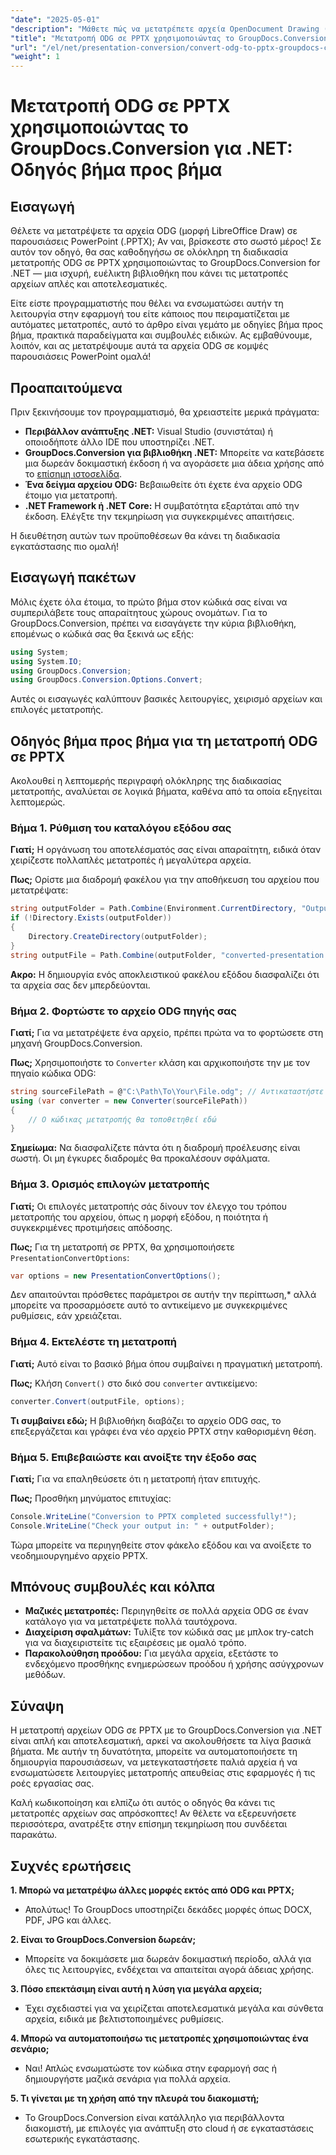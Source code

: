 ```yaml
---
"date": "2025-05-01"
"description": "Μάθετε πώς να μετατρέπετε αρχεία OpenDocument Drawing (ODG) σε παρουσιάσεις PowerPoint (PPTX) με το GroupDocs.Conversion για .NET. Ακολουθήστε αυτόν τον οδηγό βήμα προς βήμα για να αυτοματοποιήσετε αποτελεσματικά τις ροές εργασίας εγγράφων."
"title": "Μετατροπή ODG σε PPTX χρησιμοποιώντας το GroupDocs.Conversion για .NET™ - Ένας οδηγός βήμα προς βήμα"
"url": "/el/net/presentation-conversion/convert-odg-to-pptx-groupdocs-conversion-net/"
"weight": 1
---
```


# Μετατροπή ODG σε PPTX χρησιμοποιώντας το GroupDocs.Conversion για .NET: Οδηγός βήμα προς βήμα

## Εισαγωγή

Θέλετε να μετατρέψετε τα αρχεία ODG (μορφή LibreOffice Draw) σε παρουσιάσεις PowerPoint (.PPTX); Αν ναι, βρίσκεστε στο σωστό μέρος! Σε αυτόν τον οδηγό, θα σας καθοδηγήσω σε ολόκληρη τη διαδικασία μετατροπής ODG σε PPTX χρησιμοποιώντας το GroupDocs.Conversion for .NET — μια ισχυρή, ευέλικτη βιβλιοθήκη που κάνει τις μετατροπές αρχείων απλές και αποτελεσματικές.

Είτε είστε προγραμματιστής που θέλει να ενσωματώσει αυτήν τη λειτουργία στην εφαρμογή του είτε κάποιος που πειραματίζεται με αυτόματες μετατροπές, αυτό το άρθρο είναι γεμάτο με οδηγίες βήμα προς βήμα, πρακτικά παραδείγματα και συμβουλές ειδικών. Ας εμβαθύνουμε, λοιπόν, και ας μετατρέψουμε αυτά τα αρχεία ODG σε κομψές παρουσιάσεις PowerPoint ομαλά!


## Προαπαιτούμενα

Πριν ξεκινήσουμε τον προγραμματισμό, θα χρειαστείτε μερικά πράγματα:

- **Περιβάλλον ανάπτυξης .NET:** Visual Studio (συνιστάται) ή οποιοδήποτε άλλο IDE που υποστηρίζει .NET.
- **GroupDocs.Conversion για βιβλιοθήκη .NET:** Μπορείτε να κατεβάσετε μια δωρεάν δοκιμαστική έκδοση ή να αγοράσετε μια άδεια χρήσης από το [επίσημη ιστοσελίδα](https://releases.groupdocs.com/conversion/net/).
- **Ένα δείγμα αρχείου ODG:** Βεβαιωθείτε ότι έχετε ένα αρχείο ODG έτοιμο για μετατροπή.
- **.NET Framework ή .NET Core:** Η συμβατότητα εξαρτάται από την έκδοση. Ελέγξτε την τεκμηρίωση για συγκεκριμένες απαιτήσεις.

Η διευθέτηση αυτών των προϋποθέσεων θα κάνει τη διαδικασία εγκατάστασης πιο ομαλή!


## Εισαγωγή πακέτων

Μόλις έχετε όλα έτοιμα, το πρώτο βήμα στον κώδικά σας είναι να συμπεριλάβετε τους απαραίτητους χώρους ονομάτων. Για το GroupDocs.Conversion, πρέπει να εισαγάγετε την κύρια βιβλιοθήκη, επομένως ο κώδικά σας θα ξεκινά ως εξής:

```csharp
using System;
using System.IO;
using GroupDocs.Conversion;
using GroupDocs.Conversion.Options.Convert;
```
Αυτές οι εισαγωγές καλύπτουν βασικές λειτουργίες, χειρισμό αρχείων και επιλογές μετατροπής.


## Οδηγός βήμα προς βήμα για τη μετατροπή ODG σε PPTX

Ακολουθεί η λεπτομερής περιγραφή ολόκληρης της διαδικασίας μετατροπής, αναλύεται σε λογικά βήματα, καθένα από τα οποία εξηγείται λεπτομερώς.


### Βήμα 1. Ρύθμιση του καταλόγου εξόδου σας

**Γιατί;** Η οργάνωση του αποτελέσματός σας είναι απαραίτητη, ειδικά όταν χειρίζεστε πολλαπλές μετατροπές ή μεγαλύτερα αρχεία.

**Πως;** Ορίστε μια διαδρομή φακέλου για την αποθήκευση του αρχείου που μετατρέψατε:

```csharp
string outputFolder = Path.Combine(Environment.CurrentDirectory, "Output");
if (!Directory.Exists(outputFolder))
{
    Directory.CreateDirectory(outputFolder);
}
string outputFile = Path.Combine(outputFolder, "converted-presentation.pptx");
```
**Ακρο:** Η δημιουργία ενός αποκλειστικού φακέλου εξόδου διασφαλίζει ότι τα αρχεία σας δεν μπερδεύονται.


### Βήμα 2. Φορτώστε το αρχείο ODG πηγής σας

**Γιατί;** Για να μετατρέψετε ένα αρχείο, πρέπει πρώτα να το φορτώσετε στη μηχανή GroupDocs.Conversion.

**Πως;** Χρησιμοποιήστε το `Converter` κλάση και αρχικοποιήστε την με τον πηγαίο κώδικα ODG:

```csharp
string sourceFilePath = @"C:\Path\To\Your\File.odg"; // Αντικαταστήστε με τη διαδρομή του αρχείου σας
using (var converter = new Converter(sourceFilePath))
{
    // Ο κώδικας μετατροπής θα τοποθετηθεί εδώ
}
```
**Σημείωμα:** Να διασφαλίζετε πάντα ότι η διαδρομή προέλευσης είναι σωστή. Οι μη έγκυρες διαδρομές θα προκαλέσουν σφάλματα.


### Βήμα 3. Ορισμός επιλογών μετατροπής

**Γιατί;** Οι επιλογές μετατροπής σάς δίνουν τον έλεγχο του τρόπου μετατροπής του αρχείου, όπως η μορφή εξόδου, η ποιότητα ή συγκεκριμένες προτιμήσεις απόδοσης.

**Πως;** Για τη μετατροπή σε PPTX, θα χρησιμοποιήσετε `PresentationConvertOptions`:

```csharp
var options = new PresentationConvertOptions();
```

Δεν απαιτούνται πρόσθετες παράμετροι σε αυτήν την περίπτωση,* αλλά μπορείτε να προσαρμόσετε αυτό το αντικείμενο με συγκεκριμένες ρυθμίσεις, εάν χρειάζεται.


### Βήμα 4. Εκτελέστε τη μετατροπή

**Γιατί;** Αυτό είναι το βασικό βήμα όπου συμβαίνει η πραγματική μετατροπή.

**Πως;** Κλήση `Convert()` στο δικό σου `converter` αντικείμενο:

```csharp
converter.Convert(outputFile, options);
```

**Τι συμβαίνει εδώ;** Η βιβλιοθήκη διαβάζει το αρχείο ODG σας, το επεξεργάζεται και γράφει ένα νέο αρχείο PPTX στην καθορισμένη θέση.


### Βήμα 5. Επιβεβαιώστε και ανοίξτε την έξοδο σας

**Γιατί;** Για να επαληθεύσετε ότι η μετατροπή ήταν επιτυχής.

**Πως;** Προσθήκη μηνύματος επιτυχίας:

```csharp
Console.WriteLine("Conversion to PPTX completed successfully!");
Console.WriteLine("Check your output in: " + outputFolder);
```

Τώρα μπορείτε να περιηγηθείτε στον φάκελο εξόδου και να ανοίξετε το νεοδημιουργημένο αρχείο PPTX.


## Μπόνους συμβουλές και κόλπα

- **Μαζικές μετατροπές:** Περιηγηθείτε σε πολλά αρχεία ODG σε έναν κατάλογο για να μετατρέψετε πολλά ταυτόχρονα.
- **Διαχείριση σφαλμάτων:** Τυλίξτε τον κώδικά σας με μπλοκ try-catch για να διαχειριστείτε τις εξαιρέσεις με ομαλό τρόπο.
- **Παρακολούθηση προόδου:** Για μεγάλα αρχεία, εξετάστε το ενδεχόμενο προσθήκης ενημερώσεων προόδου ή χρήσης ασύγχρονων μεθόδων.


## Σύναψη

Η μετατροπή αρχείων ODG σε PPTX με το GroupDocs.Conversion για .NET είναι απλή και αποτελεσματική, αρκεί να ακολουθήσετε τα λίγα βασικά βήματα. Με αυτήν τη δυνατότητα, μπορείτε να αυτοματοποιήσετε τη δημιουργία παρουσιάσεων, να μετεγκαταστήσετε παλιά αρχεία ή να ενσωματώσετε λειτουργίες μετατροπής απευθείας στις εφαρμογές ή τις ροές εργασίας σας.

Καλή κωδικοποίηση και ελπίζω ότι αυτός ο οδηγός θα κάνει τις μετατροπές αρχείων σας απρόσκοπτες! Αν θέλετε να εξερευνήσετε περισσότερα, ανατρέξτε στην επίσημη τεκμηρίωση που συνδέεται παρακάτω.


## Συχνές ερωτήσεις

**1. Μπορώ να μετατρέψω άλλες μορφές εκτός από ODG και PPTX;**  
- Απολύτως! Το GroupDocs υποστηρίζει δεκάδες μορφές όπως DOCX, PDF, JPG και άλλες.

**2. Είναι το GroupDocs.Conversion δωρεάν;**  
- Μπορείτε να δοκιμάσετε μια δωρεάν δοκιμαστική περίοδο, αλλά για όλες τις λειτουργίες, ενδέχεται να απαιτείται αγορά άδειας χρήσης.

**3. Πόσο επεκτάσιμη είναι αυτή η λύση για μεγάλα αρχεία;**  
- Έχει σχεδιαστεί για να χειρίζεται αποτελεσματικά μεγάλα και σύνθετα αρχεία, ειδικά με βελτιστοποιημένες ρυθμίσεις.

**4. Μπορώ να αυτοματοποιήσω τις μετατροπές χρησιμοποιώντας ένα σενάριο;**  
- Ναι! Απλώς ενσωματώστε τον κώδικα στην εφαρμογή σας ή δημιουργήστε μαζικά σενάρια για πολλά αρχεία.

**5. Τι γίνεται με τη χρήση από την πλευρά του διακομιστή;**  
- Το GroupDocs.Conversion είναι κατάλληλο για περιβάλλοντα διακομιστή, με επιλογές για ανάπτυξη στο cloud ή σε εγκαταστάσεις εσωτερικής εγκατάστασης.